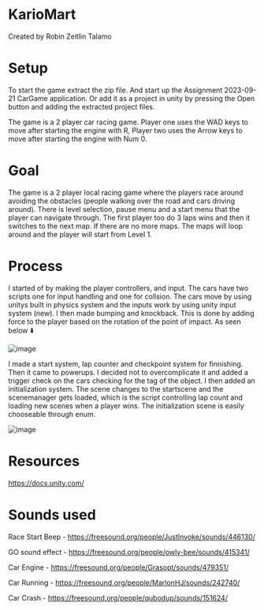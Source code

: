 # KarioMart
Created by Robin Zeitlin Talamo

# Setup 
To start the game extract the zip file. And start up the Assignment 2023-09-21 CarGame application. Or add it as a project in unity by pressing the Open button and adding the extracted project files.

The game is a 2 player car racing game. Player one uses the WAD keys to move after starting the engine with R, Player two uses the Arrow keys to move after starting the engine with Num 0.

# Goal 
The game is a 2 player local racing game where the players race around avoiding the obstacles (people walking over the road and cars driving around). There is level selection, pause menu and a start menu that the player can navigate through. The first player too do 3 laps wins and then it switches to the next map. If there are no more maps. The maps will loop around and the player will start from Level 1.

# Process
I started of by making the player controllers, and input. The cars have two scripts one for input handling and one for collsion. The cars move by using unitys built in physics system and the inputs work by using unity input system (new). I then made bumping and knockback. This is done by adding force to the player based on the rotation of the point of impact. As seen below ⬇️

![image](https://github.com/RobinZeitlin/KarioMart/assets/144109907/5cb14a29-104f-4fc2-9415-984e9548ce37)

I made a start system, lap counter and checkpoint system for finnishing. Then it came to powerups. I decided not to overcomplicate it and added a  trigger check on the cars checking for the tag of the object. I then added an initialization system. The scene changes to the startscene and the scenemanager gets loaded, which is the script controlling lap count and loading new scenes when a player wins. The initialization scene is easily chooseable through enum.

![image](https://github.com/RobinZeitlin/KarioMart/assets/144109907/0894cfa8-e7c3-4163-8246-8a60fa15ee6a)


# Resources

https://docs.unity.com/

# Sounds used

Race Start Beep - https://freesound.org/people/JustInvoke/sounds/446130/

GO sound effect - https://freesound.org/people/owly-bee/sounds/415341/

Car Engine - https://freesound.org/people/Grasopt/sounds/479351/

Car Running - https://freesound.org/people/MarlonHJ/sounds/242740/

Car Crash - https://freesound.org/people/qubodup/sounds/151624/
